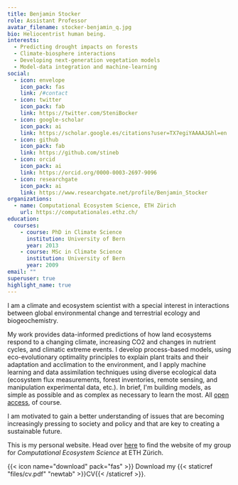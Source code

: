 ```yaml
---
title: Benjamin Stocker
role: Assistant Professor
avatar_filename: stocker-benjamin_q.jpg
bio: Heliocentrist human being.
interests:
  - Predicting drought impacts on forests
  - Climate-biosphere interactions
  - Developing next-generation vegetation models
  - Model-data integration and machine-learning
social:
  - icon: envelope
    icon_pack: fas
    link: /#contact
  - icon: twitter
    icon_pack: fab
    link: https://twitter.com/SteniBocker
  - icon: google-scholar
    icon_pack: ai
    link: https://scholar.google.es/citations?user=TX7egiYAAAAJ&hl=en
  - icon: github
    icon_pack: fab
    link: https://github.com/stineb
  - icon: orcid
    icon_pack: ai
    link: https://orcid.org/0000-0003-2697-9096
  - icon: researchgate
    icon_pack: ai
    link: https://www.researchgate.net/profile/Benjamin_Stocker
organizations:
  - name: Computational Ecosystem Science, ETH Zürich
    url: https://computationales.ethz.ch/
education:
  courses:
    - course: PhD in Climate Science
      institution: University of Bern
      year: 2013
    - course: MSc in Climate Science
      institution: University of Bern
      year: 2009
email: ""
superuser: true
highlight_name: true
---
```


I am a climate and ecosystem scientist with a special interest in interactions between global environmental change and terrestrial ecology and biogeochemistry. 

My work provides data-informed predictions of how land ecosystems respond to a changing climate, increasing CO2 and changes in nutrient cycles, and climatic extreme events. I develop process-based models, using eco-evolutionary optimality principles to explain plant traits and their adaptation and acclimation to the environment, and I apply machine learning and data assimilation techniques using diverse ecological data (ecosystem flux measurements, forest inventories, remote sensing, and manipulation experimental data, etc.). In brief, I'm building models, as simple as possible and as complex as necessary to learn the most. All [open access](https://github.com/stineb), of course.

I am motivated to gain a better understanding of issues that are becoming increasingly pressing to society and policy and that are key to creating a sustainable future.

This is my personal website. Head over [here](https://computationales.ethz.ch/) to find the website of my group for *Computational Ecosystem Science* at ETH Zürich.

{{< icon name="download" pack="fas" >}} Download my {{< staticref "files/cv.pdf" "newtab" >}}CV{{< /staticref >}}.
